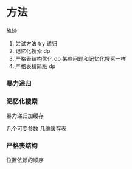 # 方法

轨迹

1. 尝试方法 try 递归
2. 记忆化搜索 dp
3. 严格表结构优化 dp 某些问题和记忆化搜索一样
4. 严格表精简版 dp

### 暴力递归

### 记忆化搜索

暴力递归加缓存

几个可变参数 几维缓存表


### 严格表结构

位置依赖的顺序